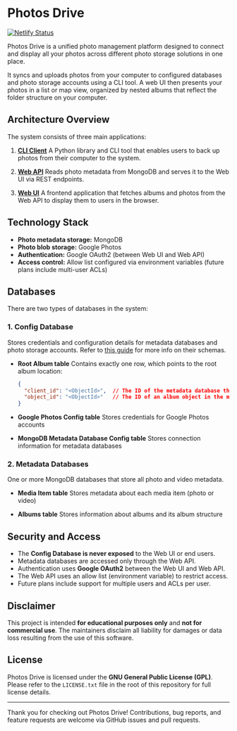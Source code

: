 # Photos Drive

[![Netlify Status](https://api.netlify.com/api/v1/badges/36282e46-c4ab-407f-8a6e-b6dbb4f40748/deploy-status)](https://app.netlify.com/projects/photosdrive-demo/deploys)

Photos Drive is a unified photo management platform designed to connect and display all your photos across different photo storage solutions in one place.

It syncs and uploads photos from your computer to configured databases and photo storage accounts using a CLI tool. A web UI then presents your photos in a list or map view, organized by nested albums that reflect the folder structure on your computer.

## Architecture Overview

The system consists of three main applications:

1. **[CLI Client](./apps/cli-client/README.md)**
   A Python library and CLI tool that enables users to back up photos from their computer to the system.

2. **[Web API](./apps/web-api/README.md)**
   Reads photo metadata from MongoDB and serves it to the Web UI via REST endpoints.

3. **[Web UI](./apps/web-ui/README.md)**
   A frontend application that fetches albums and photos from the Web API to display them to users in the browser.

## Technology Stack

* **Photo metadata storage:** MongoDB
* **Photo blob storage:** Google Photos
* **Authentication:** Google OAuth2 (between Web UI and Web API)
* **Access control:** Allow list configured via environment variables (future plans include multi-user ACLs)

## Databases

There are two types of databases in the system:

### 1. Config Database

Stores credentials and configuration details for metadata databases and photo storage accounts. Refer to [this guide](./docs/database_schema.md) for more info on their schemas.

* **Root Album table**
  Contains exactly one row, which points to the root album location:

  ```json
  {
    "client_id": "<ObjectId>",  // The ID of the metadata database that contains the root album
    "object_id": "<ObjectId>"   // The ID of an album object in the metadata database's Albums table
  }
  ```

* **Google Photos Config table**
  Stores credentials for Google Photos accounts

* **MongoDB Metadata Database Config table**
  Stores connection information for metadata databases

### 2. Metadata Databases

One or more MongoDB databases that store all photo and video metadata.

* **Media Item table**
  Stores metadata about each media item (photo or video)

* **Albums table**
  Stores information about albums and its album structure

## Security and Access

* The **Config Database is never exposed** to the Web UI or end users.
* Metadata databases are accessed only through the Web API.
* Authentication uses **Google OAuth2** between the Web UI and Web API.
* The Web API uses an allow list (environment variable) to restrict access.
* Future plans include support for multiple users and ACLs per user.

## Disclaimer

This project is intended **for educational purposes only** and **not for commercial use**. The maintainers disclaim all liability for damages or data loss resulting from the use of this software.

## License

Photos Drive is licensed under the **GNU General Public License (GPL)**.
Please refer to the `LICENSE.txt` file in the root of this repository for full license details.

---

Thank you for checking out Photos Drive!
Contributions, bug reports, and feature requests are welcome via GitHub issues and pull requests.
